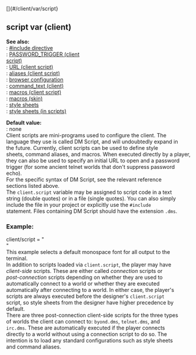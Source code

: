 []{#/client/var/script}    
## script var (client)    
**See also:**    
:   [#include directive](/ref/DM/preprocessor/include.md)    
:   [PASSWORD_TRIGGER (client    
    script)](/ref/client/var/script/PASSWORD_TRIGGER.md)    
:   [URL (client script)](/ref/client/var/script/URL.md)    
:   [aliases (client script)](/ref/client/var/script/alias.md)    
:   [browser configuration](/ref/client/var/script/URL/browser.md)    
:   [command_text (client)](/ref/client/var/command_text.md)    
:   [macros (client script)](/ref/client/var/script/macro.md)    
:   [macros (skin)](/ref/%7Bskin%7D/macros.md)    
:   [style sheets](/ref/DM/text/style.md)    
:   [style sheets (in scripts)](/ref/client/var/script/style.md)    
<!-- -->    
**Default value:**    
:   none    
Client scripts are mini-programs used to configure the client. The    
language they use is called DM Script, and will undoubtedly expand in    
the future. Currently, client scripts can be used to define style    
sheets, command aliases, and macros. When executed directly by a player,    
they can also be used to specify an initial URL to open and a password    
trigger (for some ancient telnet worlds that don\'t suppress password    
echo).    
For the specific syntax of DM Script, see the relevant reference    
sections listed above.    
The `client.script` variable may be assigned to script code in a text    
string (double quotes) or in a file (single quotes). You can also simply    
include the file in your project or explicitly use the `#include`    
statement. Files containing DM Script should have the extension `.dms`.    
### Example:    
client/script = \"    
\"    
This example selects a default monospace font for all output to the    
terminal.    
In addition to scripts loaded via `client.script`, the player may have    
*client-side* scripts. These are either called *connection* scripts or    
*post-connection* scripts depending on whether they are used to    
automatically connect to a world or whether they are executed    
automatically after connecting to a world. In either case, the player\'s    
scripts are always executed before the designer\'s `client.script`    
script, so style sheets from the designer have higher precedence by    
default.    
There are three post-connection client-side scripts for the three types    
of worlds the client can connect to: `byond.dms`, `telnet.dms`, and    
`irc.dms`. These are automatically executed if the player connects    
directly to a world without using a connection script to do so. The    
intention is to load any standard configurations such as style sheets    
and command aliases.  